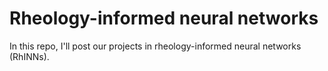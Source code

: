 # Rheology-informed neural networks
In this repo, I'll post our projects in rheology-informed neural networks (RhINNs).





